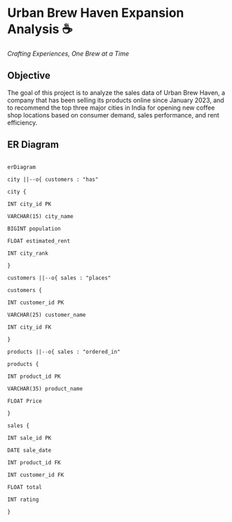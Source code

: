 # Urban Brew Haven Expansion Analysis ☕️

*Crafting Experiences, One Brew at a Time*

## Objective

The goal of this project is to analyze the sales data of Urban Brew Haven, a company that has been selling its products online since January 2023, and to recommend the top three major cities in India for opening new coffee shop locations based on consumer demand, sales performance, and rent efficiency.

## ER Diagram

```mermaid

erDiagram

city ||--o{ customers : "has"

city {

INT city_id PK

VARCHAR(15) city_name

BIGINT population

FLOAT estimated_rent

INT city_rank

}

customers ||--o{ sales : "places"

customers {

INT customer_id PK

VARCHAR(25) customer_name

INT city_id FK

}

products ||--o{ sales : "ordered_in"

products {

INT product_id PK

VARCHAR(35) product_name

FLOAT Price

}

sales {

INT sale_id PK

DATE sale_date

INT product_id FK

INT customer_id FK

FLOAT total

INT rating

}

```

